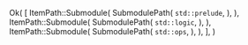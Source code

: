Ok(
    [
        ItemPath::Submodule(
            SubmodulePath(
                `std::prelude`,
            ),
        ),
        ItemPath::Submodule(
            SubmodulePath(
                `std::logic`,
            ),
        ),
        ItemPath::Submodule(
            SubmodulePath(
                `std::ops`,
            ),
        ),
    ],
)